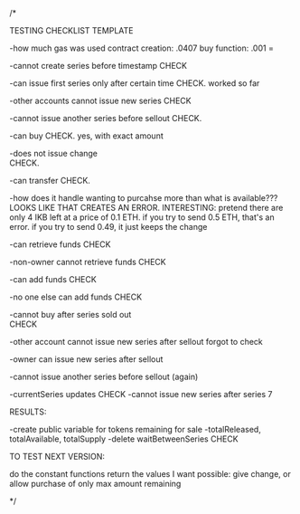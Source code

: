 /*

TESTING CHECKLIST TEMPLATE

-how much gas was used
    contract creation: .0407
    buy function:   .001 = 

-cannot create series before timestamp
    CHECK

-can issue first series only after certain time
    CHECK. worked so far

-other accounts cannot issue new series
    CHECK
    
-cannot issue another series before sellout
    CHECK. 
    
-can buy
    CHECK. yes, with exact amount

-does not issue change    
    CHECK.
    
-can transfer
    CHECK.

-how does it handle wanting to purcahse more than what is available???
    LOOKS LIKE THAT CREATES AN ERROR.
    INTERESTING: pretend there are only 4 IKB left at a price of 0.1 ETH.
        if you try to send 0.5 ETH, that's an error.
        if you try to send 0.49, it just keeps the change



-can retrieve funds
    CHECK

-non-owner cannot retrieve funds
    CHECK
    
-can add funds
    CHECK

-no one else can add funds
    CHECK
    
-cannot buy after series sold out  
    CHECK

-other account cannot issue new series after sellout
    forgot to check

-owner can issue new series after sellout

-cannot issue another series before sellout (again)

-currentSeries updates
    CHECK
-cannot issue new series after series 7

RESULTS:

-create public variable for tokens remaining for sale
-totalReleased, totalAvailable, totalSupply
-delete waitBetweenSeries
    CHECK


TO TEST NEXT VERSION:

do the constant functions return the values I want
possible: give change, or allow purchase of only max amount remaining







*/